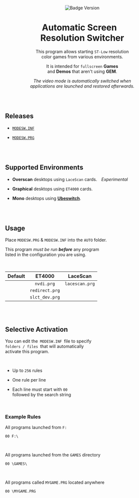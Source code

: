 
<br>

<div align = center>

![Badge Version]

# Automatic Screen  <br> Resolution Switcher

This program allows starting `ST-Low` resolution <br>
color games from various environments.

It is intended for `fullscreen` **Games** <br>
and **Demos** that aren't using **GEM**.

*The video mode is automatically switched when* <br>
*applications are launched and restored afterwards.*

</div>

<br>
<br>

## Releases

- [`MODESW.INF`][INF]

- [`MODESW.PRG`][PRG]

<br>
<br>

## Supported Environments

-   **Overscan** desktops using `LaceScan` cards.   *Experimental*

-   **Graphical** desktops using `ET4000` cards.

-   **Mono** desktops using **[Ubeswitch]**.



<br>
<br>

## Usage

Place `MODESW.PRG` & `MODESW.INF` into the `AUTO` folder.

This program *must be run* ***before*** any program <br>
listed in the configuration you are using.

<br>

| Default |     ET4000     |    LaceScan    |
|:-------:|:--------------:|:--------------:|
|         | `nvdi.prg`     | `lacescan.prg` |
|         | `redirect.prg` |                |
|         | `slct_dev.prg` |                |

<br>
<br>

## Selective Activation

You can edit the  `MODESW.INF`  file to specify <br>
`folders / files`  that will automatically <br>
activate this program.

<br>

-   Up to `256` rules

-   One rule per line

-   Each line must start with `00` <br>
    followed by the search string

<br>

### Example Rules

All programs launched from `F:`

```
00 F:\
```

<br>

All programs launched from the `GAMES` directory <br>

```
00 \GAMES\
```

<br>

All programs called `MYGAME.PRG` located anywhere <br>

```
00 \MYGAME.PRG
```

<br>


<!----------------------------------------------------------------------------->

[Ubeswitch]: https://github.com/planeturban/ubeswitchmk6

[PRG]: Release/MODESW.PRG
[INF]: Release/MODESW.INF


<!----------------------------------[ Badges ]--------------------------------->

[Badge Version]: https://img.shields.io/badge/Version-201127-7a1a43.svg?style=for-the-badge&labelColor=A9225C


